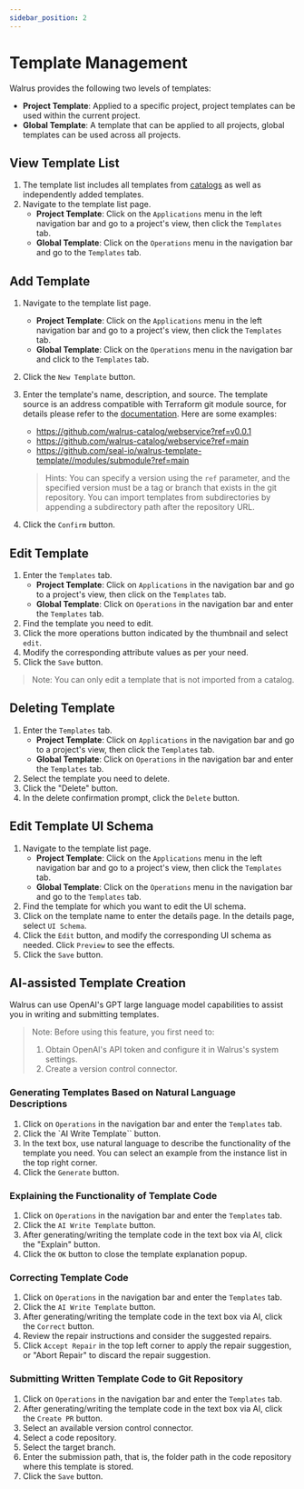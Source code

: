 ```yaml
---
sidebar_position: 2
---
```


# Template Management

Walrus provides the following two levels of templates:

- **Project Template**: Applied to a specific project, project templates can be used within the current project.
- **Global Template**: A template that can be applied to all projects, global templates can be used across all projects.

## View Template List

1. The template list includes all templates from [catalogs](./catalog) as well as independently added templates.
2. Navigate to the template list page.
   - **Project Template**: Click on the `Applications` menu in the left navigation bar and go to a project's view, then click the `Templates` tab.
   - **Global Template**: Click on the `Operations` menu in the navigation bar and go to the `Templates` tab.

## Add Template

1. Navigate to the template list page.
   - **Project Template**: Click on the `Applications` menu in the left navigation bar and go to a project's view, then click the `Templates` tab.
   - **Global Template**: Click on the `Operations` menu in the navigation bar and click to the `Templates` tab.
2. Click the `New Template` button.
3. Enter the template's name, description, and source. The template source is an address compatible with Terraform git module source, for details please refer to the [documentation](https://developer.hashicorp.com/terraform/language/modules/sources#module-sources).
   Here are some examples:
      - https://github.com/walrus-catalog/webservice?ref=v0.0.1
      - https://github.com/walrus-catalog/webservice?ref=main
      - https://github.com/seal-io/walrus-template-template//modules/submodule?ref=main

   > Hints:
   > You can specify a version using the `ref` parameter, and the specified version must be a tag or branch that exists in the git repository.
   > You can import templates from subdirectories by appending a subdirectory path after the repository URL.

4. Click the `Confirm` button.

## Edit Template

1. Enter the `Templates` tab.
    - **Project Template**: Click on `Applications` in the navigation bar and go to a project's view, then click on the `Templates` tab.
    - **Global Template**: Click on `Operations` in the navigation bar and enter the `Templates` tab.
2. Find the template you need to edit.
3. Click the more operations button indicated by the thumbnail and select `edit`.
4. Modify the corresponding attribute values as per your need.
5. Click the `Save` button.

> Note: You can only edit a template that is not imported from a catalog.

## Deleting Template

1. Enter the `Templates` tab.
    - **Project Template**: Click on `Applications` in the navigation bar and go to a project's view, then click the `Templates` tab.
    - **Global Template**: Click on `Operations` in the navigation bar and enter the `Templates` tab.
2. Select the template you need to delete.
3. Click the "Delete" button.
4. In the delete confirmation prompt, click the `Delete` button.

## Edit Template UI Schema

1. Navigate to the template list page.
   - **Project Template**: Click on the `Applications` menu in the left navigation bar and go to a project's view, then click the `Templates` tab.
   - **Global Template**: Click on the `Operations` menu in the navigation bar and go to the `Templates` tab.
2. Find the template for which you want to edit the UI schema.
3. Click on the template name to enter the details page. In the details page, select `UI Schema`.
4. Click the `Edit` button, and modify the corresponding UI schema as needed. Click `Preview` to see the effects.
5. Click the `Save` button.

## AI-assisted Template Creation

Walrus can use OpenAI's GPT large language model capabilities to assist you in writing and submitting templates.

> Note: Before using this feature, you first need to:
> 1. Obtain OpenAI's API token and configure it in Walrus's system settings.
> 2. Create a version control connector.

### Generating Templates Based on Natural Language Descriptions

1. Click on `Operations` in the navigation bar and enter the `Templates` tab.
2. Click the `AI Write Template`` button.
3. In the text box, use natural language to describe the functionality of the template you need. You can select an example from the instance list in the top right corner.
4. Click the `Generate` button.

### Explaining the Functionality of Template Code

1. Click on `Operations` in the navigation bar and enter the `Templates` tab.
2. Click the `AI Write Template` button.
3. After generating/writing the template code in the text box via AI, click the "Explain" button.
4. Click the `OK` button to close the template explanation popup.

### Correcting Template Code

1. Click on `Operations` in the navigation bar and enter the `Templates` tab.
2. Click the `AI Write Template` button.
3. After generating/writing the template code in the text box via AI, click the `Correct` button.
4. Review the repair instructions and consider the suggested repairs.
5. Click `Accept Repair` in the top left corner to apply the repair suggestion, or "Abort Repair" to discard the repair suggestion.

### Submitting Written Template Code to Git Repository

1. Click on `Operations` in the navigation bar and enter the `Templates` tab.
2. After generating/writing the template code in the text box via AI, click the `Create PR` button.
3. Select an available version control connector.
4. Select a code repository.
5. Select the target branch.
6. Enter the submission path, that is, the folder path in the code repository where this template is stored.
7. Click the `Save` button.